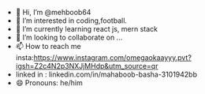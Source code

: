 - 👋 Hi, I’m @mehboob64
- 👀 I’m interested in coding,football. 
- 🌱 I’m currently learning react js, mern stack
- 💞️ I’m looking to collaborate on ...
- 📫 How to reach me insta:https://www.instagram.com/omegaokaayyy.pvt?igsh=Z2c4N2p3NXJjMHdp&utm_source=qr
- linked in : linkedin.com/in/mahaboob-basha-3101942bb
- 😄 Pronouns: he/him
  

<!---
mehboob64/mehboob64 is a ✨ special ✨ repository because its `README.md` (this file) appears on your GitHub profile.
You can click the Preview link to take a look at your changes.
--->
